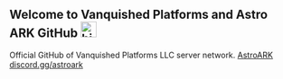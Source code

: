 ## Welcome to Vanquished Platforms and Astro ARK GitHub <img src="https://user-images.githubusercontent.com/1303154/88677602-1635ba80-d120-11ea-84d8-d263ba5fc3c0.gif" width="28px" alt="hi">

Official GitHub of Vanquished Platforms LLC server network.
[AstroARK](https://astro-pvp.com) [discord.gg/astroark](https://discord.gg/astroark)
